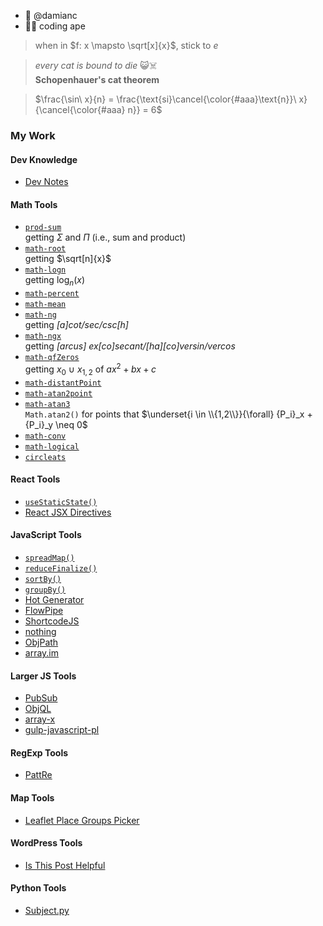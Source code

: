 - 👋 @damianc
- 🦧🐒 coding ape

<!--
$e = mc^2$
$c=\left(\frac{e}{m}\right)^{\frac{1}{2}}$
-->

> when in $f: x \mapsto \sqrt[x]{x}$, stick to $e$
 
> _every cat is bound to die_ 😺☠️  
> **Schopenhauer's cat theorem**

> $\frac{\sin\ x}{n} = \frac{\text{si}\cancel{\color{#aaa}\text{n}}\ x}{\cancel{\color{#aaa} n}} = 6$

<!---
damianc/damianc is a ✨ special ✨ repository because its `README.md` (this file) appears on your GitHub profile.
You can click the Preview link to take a look at your changes.
--->

### My Work

#### Dev Knowledge

- [Dev Notes](https://github.com/damianc/dev-notes)

#### Math Tools

- [`prod-sum`](https://github.com/damianc/prod-sum)  
  getting $\Sigma$ and $\Pi$ (i.e., sum and product)
- [`math-root`](https://github.com/damianc/math-root)  
  getting $\sqrt[n]{x}$
- [`math-logn`](https://github.com/damianc/math-logn)  
  getting $\log_n(x)$
- [`math-percent`](https://github.com/damianc/math-percent)
- [`math-mean`](https://github.com/damianc/math-mean)
- [`math-ng`](https://github.com/damianc/math-ng)  
  getting _[a]cot/sec/csc[h]_
- [`math-ngx`](https://github.com/damianc/math-ngx)  
getting  _[arcus] ex[co]secant/[ha][co]versin/vercos_
- [`math-qfZeros`](https://github.com/damianc/math-qfzeros)  
  getting $x_0\ \cup\ x_{1,2}$ of $ax^2+bx+c$
- [`math-distantPoint`](https://github.com/damianc/math-distantPoint)
- [`math-atan2point`](https://github.com/damianc/math-atan2point)
- [`math-atan3`](https://github.com/damianc/math-atan3)  
  `Math.atan2()` for points that $\underset{i \in \\{1,2\\}}{\forall} {P_i}_x + {P_i}_y \neq 0$
- [`math-conv`](https://github.com/damianc/math-conv)
- [`math-logical`](https://github.com/damianc/math-logical)
- [`circleats`](https://github.com/damianc/circleats)

#### React Tools

- [`useStaticState()`](https://github.com/damianc/use-static-state)
- [React JSX Directives](https://github.com/damianc/babel-plugin-react-jsx-directives)

#### JavaScript Tools

- [`spreadMap()`](https://github.com/damianc/spreadMap)
- [`reduceFinalize()`](https://github.com/damianc/reduceFinalize)
- [`sortBy()`](https://github.com/damianc/sortBy)
- [`groupBy()`](https://github.com/damianc/groupBy)
- [Hot Generator](https://github.com/damianc/hot-generator)
- [FlowPipe](https://github.com/damianc/FlowPipe)
- [ShortcodeJS](https://github.com/damianc/ShortcodeJS)
- [nothing](https://github.com/damianc/nothing)
- [ObjPath](https://github.com/damianc/obj-path)
- [array.im](https://github.com/damianc/array.im)

#### Larger JS Tools

- [PubSub](https://github.com/damianc/PubSub)
- [ObjQL](https://github.com/damianc/ObjQL)
- [array-x](https://github.com/damianc/array-x)
- [gulp-javascript-pl](https://github.com/damianc/gulp-javascript-pl)

#### RegExp Tools

- [PattRe](https://github.com/damianc/pattre)

#### Map Tools

- [Leaflet Place Groups Picker](https://github.com/damianc/leaflet-place-groups-picker)

#### WordPress Tools

- [Is This Post Helpful](https://github.com/damianc/is-this-post-helpful)

#### Python Tools

- [Subject.py](https://github.com/damianc/Subject.py)
